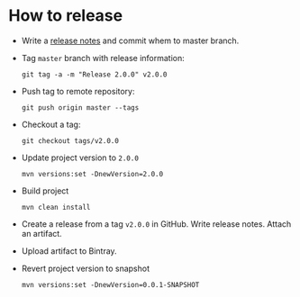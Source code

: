How to release
===============================================

* Write a [release notes](/docs/release-notes.md) and commit whem to master branch.

* Tag `master` branch with release information:

    ```
    git tag -a -m "Release 2.0.0" v2.0.0
    ```

* Push tag to remote repository:

    ```
    git push origin master --tags
    ```

* Checkout a tag:

    ```
    git checkout tags/v2.0.0
    ```

* Update project version to `2.0.0`

    ```
    mvn versions:set -DnewVersion=2.0.0
    ```

* Build project

    ```
    mvn clean install
    ```

* Create a release from a tag `v2.0.0` in GitHub. Write release notes. Attach an artifact.

* Upload artifact to Bintray.

* Revert project version to snapshot

    ```
    mvn versions:set -DnewVersion=0.0.1-SNAPSHOT
    ```